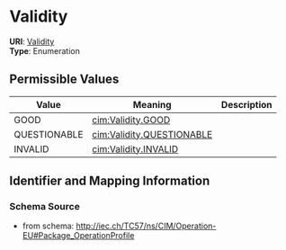 # Validity



**URI**: [Validity](Validity)<br />
**Type**: Enumeration

## Permissible Values

| Value | Meaning | Description |
| --- | --- | --- |
| GOOD | [cim:Validity.GOOD](http://iec.ch/TC57/CIM100#Validity.GOOD) |  |
| QUESTIONABLE | [cim:Validity.QUESTIONABLE](http://iec.ch/TC57/CIM100#Validity.QUESTIONABLE) |  |
| INVALID | [cim:Validity.INVALID](http://iec.ch/TC57/CIM100#Validity.INVALID) |  |








## Identifier and Mapping Information







### Schema Source


* from schema: http://iec.ch/TC57/ns/CIM/Operation-EU#Package_OperationProfile





